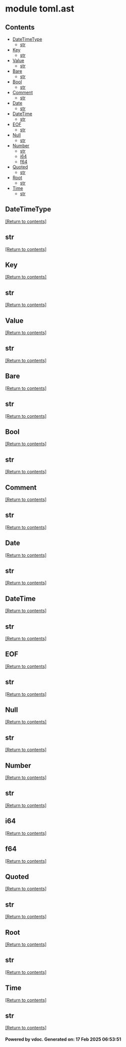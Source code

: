 # module toml.ast


## Contents
- [DateTimeType](#DateTimeType)
  - [str](#str)
- [Key](#Key)
  - [str](#str)
- [Value](#Value)
  - [str](#str)
- [Bare](#Bare)
  - [str](#str)
- [Bool](#Bool)
  - [str](#str)
- [Comment](#Comment)
  - [str](#str)
- [Date](#Date)
  - [str](#str)
- [DateTime](#DateTime)
  - [str](#str)
- [EOF](#EOF)
  - [str](#str)
- [Null](#Null)
  - [str](#str)
- [Number](#Number)
  - [str](#str)
  - [i64](#i64)
  - [f64](#f64)
- [Quoted](#Quoted)
  - [str](#str)
- [Root](#Root)
  - [str](#str)
- [Time](#Time)
  - [str](#str)

## DateTimeType
[[Return to contents]](#Contents)

## str
[[Return to contents]](#Contents)

## Key
[[Return to contents]](#Contents)

## str
[[Return to contents]](#Contents)

## Value
[[Return to contents]](#Contents)

## str
[[Return to contents]](#Contents)

## Bare
[[Return to contents]](#Contents)

## str
[[Return to contents]](#Contents)

## Bool
[[Return to contents]](#Contents)

## str
[[Return to contents]](#Contents)

## Comment
[[Return to contents]](#Contents)

## str
[[Return to contents]](#Contents)

## Date
[[Return to contents]](#Contents)

## str
[[Return to contents]](#Contents)

## DateTime
[[Return to contents]](#Contents)

## str
[[Return to contents]](#Contents)

## EOF
[[Return to contents]](#Contents)

## str
[[Return to contents]](#Contents)

## Null
[[Return to contents]](#Contents)

## str
[[Return to contents]](#Contents)

## Number
[[Return to contents]](#Contents)

## str
[[Return to contents]](#Contents)

## i64
[[Return to contents]](#Contents)

## f64
[[Return to contents]](#Contents)

## Quoted
[[Return to contents]](#Contents)

## str
[[Return to contents]](#Contents)

## Root
[[Return to contents]](#Contents)

## str
[[Return to contents]](#Contents)

## Time
[[Return to contents]](#Contents)

## str
[[Return to contents]](#Contents)

#### Powered by vdoc. Generated on: 17 Feb 2025 06:53:51
